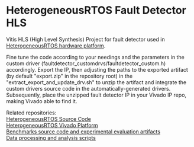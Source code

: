 # HeterogeneousRTOS Fault Detector HLS

Vitis HLS (High Level Synthesis) Project for fault detector used in [HeterogeneousRTOS hardware platform](https://github.com/francesco-ratti/heterogeneousRTOS_HW).

Fine tune the code according to your needings and the parameters in the custom driver (faultdetector_customdrvs/faultdetector_custom.h) accordingly. Export the IP, then adjusting the paths to the exported artifact (by default "export.zip" in the repository root) in the "extract_export_and_update_drv.sh" to unzip the artifact and integrate the custom drivers source code in the automatically-generated drivers. Subsequently, place the unzipped fault detector IP in your Vivado IP repo, making Vivado able to find it.

Related repositories:\
[HeterogeneousRTOS Source Code](https://github.com/francesco-ratti/heterogeneousRTOS)\
[HeterogeneousRTOS Vivado Platform](https://github.com/francesco-ratti/heterogeneousRTOS_HW)\
[Benchmarks source code and experimental evaluation artifacts](https://github.com/francesco-ratti/heterogeneousRTOS_benchmarks)\
[Data processing and analysis scripts](https://github.com/francesco-ratti/heteregeneousRTOS_benchmarks_data_analysis_scripts)
